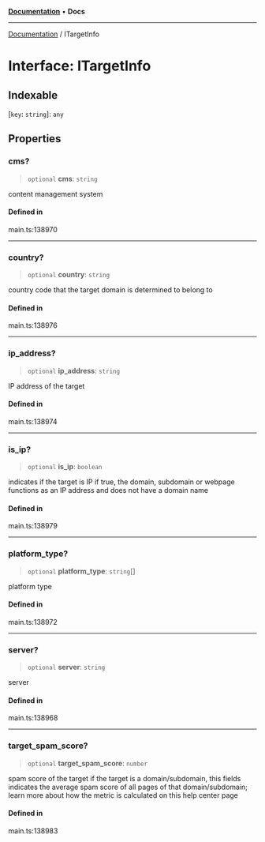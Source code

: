 [**Documentation**](../README.md) • **Docs**

***

[Documentation](../globals.md) / ITargetInfo

# Interface: ITargetInfo

## Indexable

 \[`key`: `string`\]: `any`

## Properties

### cms?

> `optional` **cms**: `string`

content management system

#### Defined in

main.ts:138970

***

### country?

> `optional` **country**: `string`

country code that the target domain is determined to belong to

#### Defined in

main.ts:138976

***

### ip\_address?

> `optional` **ip\_address**: `string`

IP address of the target

#### Defined in

main.ts:138974

***

### is\_ip?

> `optional` **is\_ip**: `boolean`

indicates if the target is IP
if true, the domain, subdomain or webpage functions as an IP address and does not have a domain name

#### Defined in

main.ts:138979

***

### platform\_type?

> `optional` **platform\_type**: `string`[]

platform type

#### Defined in

main.ts:138972

***

### server?

> `optional` **server**: `string`

server

#### Defined in

main.ts:138968

***

### target\_spam\_score?

> `optional` **target\_spam\_score**: `number`

spam score of the target
if the target is a domain/subdomain, this fields indicates the average spam score of all pages of that domain/subdomain;
learn more about how the metric is calculated on this help center page

#### Defined in

main.ts:138983
